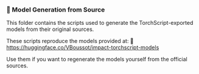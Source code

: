 ### 🔧 Model Generation from Source

This folder contains the scripts used to generate the TorchScript-exported models from their original sources.

These scripts reproduce the models provided at:
🔗 https://huggingface.co/VBoussot/impact-torchscript-models

Use them if you want to regenerate the models yourself from the official sources.
